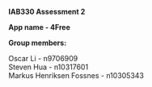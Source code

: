 **IAB330 Assessment 2**

**App name - 4Free**

**Group members:**

Oscar Li - n9706909  
Steven Hua - n10317601  
Markus Henriksen Fossnes - n10305343  
